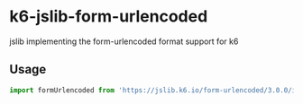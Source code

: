 # k6-jslib-form-urlencoded

jslib implementing the form-urlencoded format support for k6 

## Usage

```js
import formUrlencoded from 'https://jslib.k6.io/form-urlencoded/3.0.0/index.js';
```